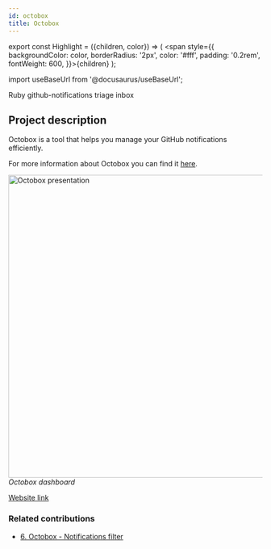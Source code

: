 ```yaml
---
id: octobox
title: Octobox
---
```


export const Highlight = ({children, color}) => ( <span style={{
      backgroundColor: color,
      borderRadius: '2px',
      color: '#fff',
      padding: '0.2rem',
      fontWeight: 600,
    }}>{children}</span> );

import useBaseUrl from '@docusaurus/useBaseUrl';

<div className="marginBottom">
  <span className="badge badge--secondary marginRight">Ruby</span>
  <span className="badge badge--secondary marginRight">github-notifications</span>
  <span className="badge badge--secondary marginRight">triage</span>
  <span className="badge badge--secondary marginRight">inbox</span>
</div>

## Project description

Octobox is a tool that helps you manage your GitHub notifications efficiently.   

For more information about Octobox you can find it <a href="https://octobox.io/documentation"><Highlight color="#25c2a0">here</Highlight></a>.

<div className="image-wrapper">
<img
  alt="Octobox presentation"
  src={useBaseUrl('img/octobox/presentation.png')}
  width="600"
/>
<br/>
<em>Octobox dashboard</em>
</div>

<a href="https://octobox.io//"><Highlight color="#25c2a0">Website link</Highlight></a>

### Related contributions

- <a href="/docs/contributions/octobox2597"><Highlight color="#25c2a0">6. Octobox - Notifications filter</Highlight></a>